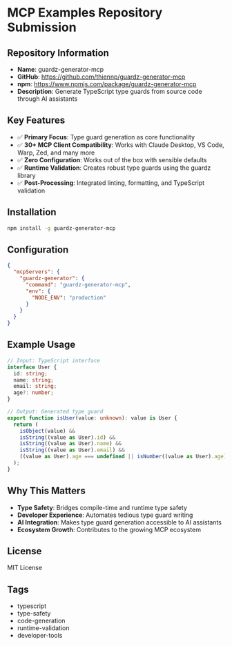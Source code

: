 # MCP Examples Repository Submission

## Repository Information
- **Name**: guardz-generator-mcp
- **GitHub**: https://github.com/thiennp/guardz-generator-mcp
- **npm**: https://www.npmjs.com/package/guardz-generator-mcp
- **Description**: Generate TypeScript type guards from source code through AI assistants

## Key Features
- ✅ **Primary Focus**: Type guard generation as core functionality
- ✅ **30+ MCP Client Compatibility**: Works with Claude Desktop, VS Code, Warp, Zed, and many more
- ✅ **Zero Configuration**: Works out of the box with sensible defaults
- ✅ **Runtime Validation**: Creates robust type guards using the guardz library
- ✅ **Post-Processing**: Integrated linting, formatting, and TypeScript validation

## Installation
```bash
npm install -g guardz-generator-mcp
```

## Configuration
```json
{
  "mcpServers": {
    "guardz-generator": {
      "command": "guardz-generator-mcp",
      "env": {
        "NODE_ENV": "production"
      }
    }
  }
}
```

## Example Usage
```typescript
// Input: TypeScript interface
interface User {
  id: string;
  name: string;
  email: string;
  age?: number;
}

// Output: Generated type guard
export function isUser(value: unknown): value is User {
  return (
    isObject(value) &&
    isString((value as User).id) &&
    isString((value as User).name) &&
    isString((value as User).email) &&
    ((value as User).age === undefined || isNumber((value as User).age))
  );
}
```

## Why This Matters
- **Type Safety**: Bridges compile-time and runtime type safety
- **Developer Experience**: Automates tedious type guard writing
- **AI Integration**: Makes type guard generation accessible to AI assistants
- **Ecosystem Growth**: Contributes to the growing MCP ecosystem

## License
MIT License

## Tags
- typescript
- type-safety
- code-generation
- runtime-validation
- developer-tools 